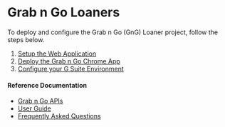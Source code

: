 # Grab n Go Loaners


To deploy and configure the Grab n Go (GnG) Loaner project, follow the steps
below.

1.  [Setup the Web
    Application](docs/setup_guide.md)
1.  [Deploy the Grab n Go Chrome
    App](docs/deploy_chrome_app.md)
1.  [Configure your G Suite
    Environment](docs/gsuite_config.md)

#### Reference Documentation

-   [Grab n Go APIs](docs/gng_apis.md)
-   [User Guide](docs/user_guide.md)
-   [Frequently Asked
    Questions](docs/faq.md)
